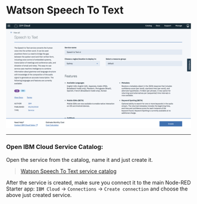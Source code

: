 # Watson Speech To Text

![](../img/speech-to-text-catalog.png)

<hr>

### Open IBM Cloud Service Catalog:

Open the service from the catalog, name it and just create it.

> [Watson Speech To Text service catalog](https://console.bluemix.net/catalog/services/speech-to-text)


After the service is created, make sure you connect it to the main Node-RED Starter app: `IBM Cloud` -> `Connections` -> `Create connection` and choose the above just created service.

